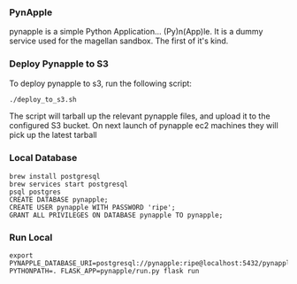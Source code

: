 ### PynApple

pynapple is a simple Python Application... (Py)n(App)le.  It is a dummy service used for the magellan sandbox. The first of it's kind.


### Deploy Pynapple to S3

To deploy pynapple to s3, run the following script:
```bash
./deploy_to_s3.sh
```

The script will tarball up the relevant pynapple files, and upload it to the configured S3 bucket.  On next launch of pynapple ec2 machines they will pick up the latest tarball

### Local Database
```shell
brew install postgresql
brew services start postgresql
psql postgres
CREATE DATABASE pynapple;
CREATE USER pynapple WITH PASSWORD 'ripe';
GRANT ALL PRIVILEGES ON DATABASE pynapple TO pynapple;
```

### Run Local
```shell
export PYNAPPLE_DATABASE_URI=postgresql://pynapple:ripe@localhost:5432/pynapple
PYTHONPATH=. FLASK_APP=pynapple/run.py flask run
```